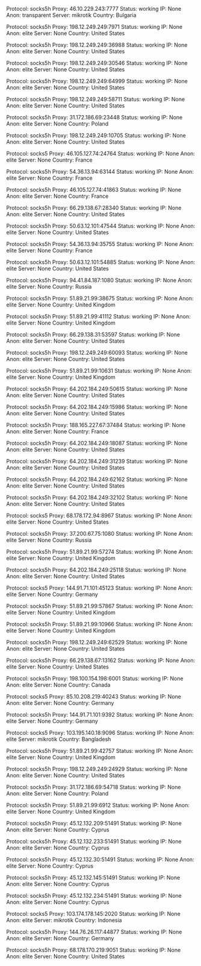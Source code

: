 Protocol: socks5h
Proxy: 46.10.229.243:7777
Status: working
IP: None
Anon: transparent
Server: mikrotik
Country: Bulgaria

Protocol: socks5h
Proxy: 198.12.249.249:7971
Status: working
IP: None
Anon: elite
Server: None
Country: United States

Protocol: socks5h
Proxy: 198.12.249.249:36988
Status: working
IP: None
Anon: elite
Server: None
Country: United States

Protocol: socks5h
Proxy: 198.12.249.249:30546
Status: working
IP: None
Anon: elite
Server: None
Country: United States

Protocol: socks5h
Proxy: 198.12.249.249:64999
Status: working
IP: None
Anon: elite
Server: None
Country: United States

Protocol: socks5h
Proxy: 198.12.249.249:58711
Status: working
IP: None
Anon: elite
Server: None
Country: United States

Protocol: socks5h
Proxy: 31.172.186.69:23448
Status: working
IP: None
Anon: elite
Server: None
Country: Poland

Protocol: socks5h
Proxy: 198.12.249.249:10705
Status: working
IP: None
Anon: elite
Server: None
Country: United States

Protocol: socks5
Proxy: 46.105.127.74:24764
Status: working
IP: None
Anon: elite
Server: None
Country: France

Protocol: socks5h
Proxy: 54.36.13.94:63144
Status: working
IP: None
Anon: elite
Server: None
Country: France

Protocol: socks5h
Proxy: 46.105.127.74:41863
Status: working
IP: None
Anon: elite
Server: None
Country: France

Protocol: socks5h
Proxy: 66.29.138.67:28340
Status: working
IP: None
Anon: elite
Server: None
Country: United States

Protocol: socks5h
Proxy: 50.63.12.101:47544
Status: working
IP: None
Anon: elite
Server: None
Country: United States

Protocol: socks5h
Proxy: 54.36.13.94:35755
Status: working
IP: None
Anon: elite
Server: None
Country: France

Protocol: socks5h
Proxy: 50.63.12.101:54885
Status: working
IP: None
Anon: elite
Server: None
Country: United States

Protocol: socks5h
Proxy: 94.41.84.187:1080
Status: working
IP: None
Anon: elite
Server: None
Country: Russia

Protocol: socks5h
Proxy: 51.89.21.99:38675
Status: working
IP: None
Anon: elite
Server: None
Country: United Kingdom

Protocol: socks5h
Proxy: 51.89.21.99:41112
Status: working
IP: None
Anon: elite
Server: None
Country: United Kingdom

Protocol: socks5h
Proxy: 66.29.138.31:53597
Status: working
IP: None
Anon: elite
Server: None
Country: United States

Protocol: socks5h
Proxy: 198.12.249.249:60093
Status: working
IP: None
Anon: elite
Server: None
Country: United States

Protocol: socks5h
Proxy: 51.89.21.99:10631
Status: working
IP: None
Anon: elite
Server: None
Country: United Kingdom

Protocol: socks5h
Proxy: 64.202.184.249:50615
Status: working
IP: None
Anon: elite
Server: None
Country: United States

Protocol: socks5h
Proxy: 64.202.184.249:15986
Status: working
IP: None
Anon: elite
Server: None
Country: United States

Protocol: socks5h
Proxy: 188.165.227.67:37484
Status: working
IP: None
Anon: elite
Server: None
Country: France

Protocol: socks5h
Proxy: 64.202.184.249:18087
Status: working
IP: None
Anon: elite
Server: None
Country: United States

Protocol: socks5h
Proxy: 64.202.184.249:31239
Status: working
IP: None
Anon: elite
Server: None
Country: United States

Protocol: socks5h
Proxy: 64.202.184.249:62162
Status: working
IP: None
Anon: elite
Server: None
Country: United States

Protocol: socks5h
Proxy: 64.202.184.249:32102
Status: working
IP: None
Anon: elite
Server: None
Country: United States

Protocol: socks5
Proxy: 68.178.172.94:8967
Status: working
IP: None
Anon: elite
Server: None
Country: United States

Protocol: socks5h
Proxy: 37.200.67.75:1080
Status: working
IP: None
Anon: elite
Server: None
Country: Russia

Protocol: socks5h
Proxy: 51.89.21.99:57274
Status: working
IP: None
Anon: elite
Server: None
Country: United Kingdom

Protocol: socks5h
Proxy: 64.202.184.249:25118
Status: working
IP: None
Anon: elite
Server: None
Country: United States

Protocol: socks5
Proxy: 144.91.71.101:45123
Status: working
IP: None
Anon: elite
Server: None
Country: Germany

Protocol: socks5h
Proxy: 51.89.21.99:57867
Status: working
IP: None
Anon: elite
Server: None
Country: United Kingdom

Protocol: socks5h
Proxy: 51.89.21.99:10966
Status: working
IP: None
Anon: elite
Server: None
Country: United Kingdom

Protocol: socks5h
Proxy: 198.12.249.249:62529
Status: working
IP: None
Anon: elite
Server: None
Country: United States

Protocol: socks5h
Proxy: 66.29.138.67:13162
Status: working
IP: None
Anon: elite
Server: None
Country: United States

Protocol: socks5h
Proxy: 198.100.154.198:6001
Status: working
IP: None
Anon: elite
Server: None
Country: Canada

Protocol: socks5
Proxy: 85.10.208.219:40243
Status: working
IP: None
Anon: elite
Server: None
Country: Germany

Protocol: socks5h
Proxy: 144.91.71.101:9392
Status: working
IP: None
Anon: elite
Server: None
Country: Germany

Protocol: socks5
Proxy: 103.195.140.18:9096
Status: working
IP: None
Anon: elite
Server: mikrotik
Country: Bangladesh

Protocol: socks5h
Proxy: 51.89.21.99:42757
Status: working
IP: None
Anon: elite
Server: None
Country: United Kingdom

Protocol: socks5h
Proxy: 198.12.249.249:24929
Status: working
IP: None
Anon: elite
Server: None
Country: United States

Protocol: socks5h
Proxy: 31.172.186.69:54718
Status: working
IP: None
Anon: elite
Server: None
Country: Poland

Protocol: socks5h
Proxy: 51.89.21.99:6912
Status: working
IP: None
Anon: elite
Server: None
Country: United Kingdom

Protocol: socks5h
Proxy: 45.12.132.209:51491
Status: working
IP: None
Anon: elite
Server: None
Country: Cyprus

Protocol: socks5h
Proxy: 45.12.132.233:51491
Status: working
IP: None
Anon: elite
Server: None
Country: Cyprus

Protocol: socks5h
Proxy: 45.12.132.30:51491
Status: working
IP: None
Anon: elite
Server: None
Country: Cyprus

Protocol: socks5h
Proxy: 45.12.132.145:51491
Status: working
IP: None
Anon: elite
Server: None
Country: Cyprus

Protocol: socks5h
Proxy: 45.12.132.234:51491
Status: working
IP: None
Anon: elite
Server: None
Country: Cyprus

Protocol: socks5
Proxy: 103.174.178.145:2020
Status: working
IP: None
Anon: elite
Server: mikrotik
Country: Indonesia

Protocol: socks5h
Proxy: 144.76.26.117:44877
Status: working
IP: None
Anon: elite
Server: None
Country: Germany

Protocol: socks5h
Proxy: 68.178.170.219:9051
Status: working
IP: None
Anon: elite
Server: None
Country: United States

